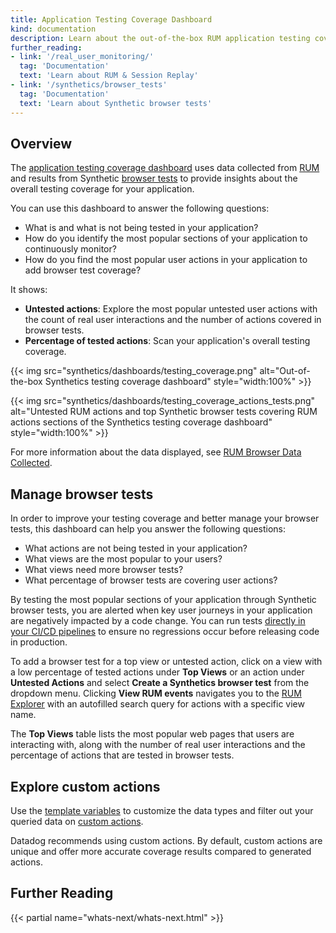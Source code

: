 ```yaml
---
title: Application Testing Coverage Dashboard
kind: documentation
description: Learn about the out-of-the-box RUM application testing coverage dashboard.
further_reading:
- link: '/real_user_monitoring/'
  tag: 'Documentation'
  text: 'Learn about RUM & Session Replay'
- link: '/synthetics/browser_tests'
  tag: 'Documentation'
  text: 'Learn about Synthetic browser tests'
---
```


## Overview

The [application testing coverage dashboard][1] uses data collected from [RUM][2] and results from Synthetic [browser tests][3] to provide insights about the overall testing coverage for your application. 

You can use this dashboard to answer the following questions:

- What is and what is not being tested in your application?
- How do you identify the most popular sections of your application to continuously monitor?
- How do you find the most popular user actions in your application to add browser test coverage? 

It shows:

- **Untested actions**: Explore the most popular untested user actions with the count of real user interactions and the number of actions covered in browser tests.
- **Percentage of tested actions**: Scan your application's overall testing coverage.

{{< img src="synthetics/dashboards/testing_coverage.png" alt="Out-of-the-box Synthetics testing coverage dashboard" style="width:100%" >}}

{{< img src="synthetics/dashboards/testing_coverage_actions_tests.png" alt="Untested RUM actions and top Synthetic browser tests covering RUM actions sections of the Synthetics testing coverage dashboard" style="width:100%" >}}

For more information about the data displayed, see [RUM Browser Data Collected][2].

## Manage browser tests

In order to improve your testing coverage and better manage your browser tests, this dashboard can help you answer the following questions:

- What actions are not being tested in your application?
- What views are the most popular to your users? 
- What views need more browser tests?
- What percentage of browser tests are covering user actions? 

By testing the most popular sections of your application through Synthetic browser tests, you are alerted when key user journeys in your application are negatively impacted by a code change. You can run tests [directly in your CI/CD pipelines][4] to ensure no regressions occur before releasing code in production. 

To add a browser test for a top view or untested action, click on a view with a low percentage of tested actions under **Top Views** or an action under **Untested Actions** and select **Create a Synthetics browser test** from the dropdown menu. Clicking **View RUM events** navigates you to the [RUM Explorer][5] with an autofilled search query for actions with a specific view name.

The **Top Views** table lists the most popular web pages that users are interacting with, along with the number of real user interactions and the percentage of actions that are tested in browser tests. 

## Explore custom actions

Use the [template variables][7] to customize the data types and filter out your queried data on [custom actions][6]. 

Datadog recommends using custom actions. By default, custom actions are unique and offer more accurate coverage results compared to generated actions.

## Further Reading

{{< partial name="whats-next/whats-next.html" >}}

[1]: https://app.datadoghq.com/dash/integration/30697/synthetics---browser-test-performance
[2]: /real_user_monitoring/browser/data_collected/
[3]: /synthetics/browser_tests/
[4]: /synthetics/cicd_integrations/
[5]: /real_user_monitoring/explorer
[6]: /real_user_monitoring/guide/send-rum-custom-actions/
[7]: /dashboards/template_variables/
